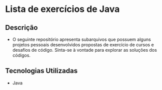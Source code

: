 # Lista de exercícios de Java

## Descrição
- O seguinte repositório apresenta subarquivos que possuem alguns projetos pessoais desenvolvidos propostas de exercício de cursos e desafios de código. Sinta-se à vontade para explorar as soluções dos códigos.

## Tecnologias Utilizadas
- Java
